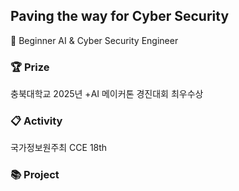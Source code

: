 ## Paving the way for Cyber Security

🔭 Beginner AI & Cyber Security Engineer

<h3> 🏆 Prize </h3>

충북대학교 2025년 +AI 메이커톤 경진대회 최우수상

<h3> 📋 Activity </h3>

국가정보원주최 CCE 18th

<h3> 📚 Project </h3>


<!--
**siiiheon/siiiheon** is a ✨ _special_ ✨ repository because its `README.md` (this file) appears on your GitHub profile.

Here are some ideas to get you started:

- 🔭 I’m currently working on ...
- 🌱 I’m currently learning ...
- 👯 I’m looking to collaborate on ...
- 🤔 I’m looking for help with ...
- 💬 Ask me about ...
- 📫 How to reach me: ...
- 😄 Pronouns: ...
- ⚡ Fun fact: ...
-->
